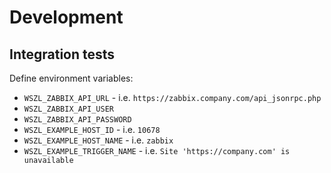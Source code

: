 # Development

## Integration tests

Define environment variables:
- `WSZL_ZABBIX_API_URL` - i.e. `https://zabbix.company.com/api_jsonrpc.php`
- `WSZL_ZABBIX_API_USER`
- `WSZL_ZABBIX_API_PASSWORD`
- `WSZL_EXAMPLE_HOST_ID` - i.e. `10678`
- `WSZL_EXAMPLE_HOST_NAME` - i.e. `zabbix`
- `WSZL_EXAMPLE_TRIGGER_NAME` - i.e. `Site 'https://company.com' is unavailable`
